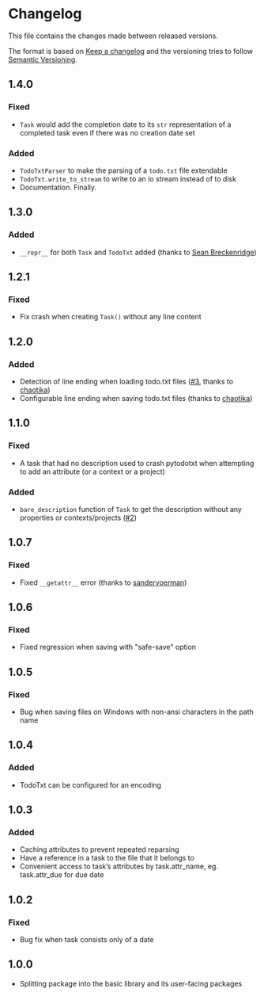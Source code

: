 # Changelog

This file contains the changes made between released versions.

The format is based on [Keep a changelog](https://keepachangelog.com/) and the versioning tries to follow
[Semantic Versioning](https://semver.org).

## 1.4.0
### Fixed
- `Task` would add the completion date to its `str` representation of a completed task even if there was no creation date set

### Added
- `TodoTxtParser` to make the parsing of a `todo.txt` file extendable
- `TodoTxt.write_to_stream` to write to an io stream instead of to disk
- Documentation. Finally.

## 1.3.0
### Added
- `__repr__` for both `Task` and `TodoTxt` added (thanks to [Sean Breckenridge](https://github.com/seanbreckenridge))

## 1.2.1
### Fixed
- Fix crash when creating `Task()` without any line content

## 1.2.0
### Added
- Detection of line ending when loading todo.txt files ([#3](https://github.com/vonshednob/pytodotxt/issues/3), thanks to [chaotika](https://github.com/chaotika))
- Configurable line ending when saving todo.txt files (thanks to [chaotika](https://github.com/chaotika))

## 1.1.0
### Fixed
- A task that had no description used to crash pytodotxt when attempting to add an attribute (or a context or a project)

### Added
- `bare_description` function of `Task` to get the description without any properties or contexts/projects ([#2](https://github.com/vonshednob/pytodotxt/issues/2))

## 1.0.7
### Fixed
- Fixed `__getattr__` error (thanks to [sandervoerman](https://github.com/sandervoerman))

## 1.0.6
### Fixed
- Fixed regression when saving with "safe-save" option

## 1.0.5
### Fixed
- Bug when saving files on Windows with non-ansi characters in the path name

## 1.0.4
### Added
- TodoTxt can be configured for an encoding

## 1.0.3
### Added
- Caching attributes to prevent repeated reparsing
- Have a reference in a task to the file that it belongs to
- Convenient access to task’s attributes by task.attr_name, eg. task.attr_due
  for due date

## 1.0.2
### Fixed
- Bug fix when task consists only of a date

## 1.0.0
- Splitting package into the basic library and its user-facing packages


